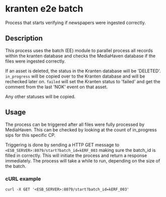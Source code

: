 # kranten e2e batch

Process that starts verifying if newspapers were ingested correctly.

## Description

This process uses the batch (EE) module to parallel process all records within
the kranten database and checks the MediaHaven database if the files were
ingested correctly.

If an asset is deleted, the status in the Kranten database will be 'DELETED'.
`in_progress` will be copied over to the Kranten database and will be rechecked
later on.  `failed` will set the Kranten status to 'failed' and get the comment
from the last 'NOK' event on that asset.

Any other statuses will be copied.

## Usage

The process can be triggered after all files were fully processed by
MediaHaven. This can be checked by looking at the count of in_progress sips for
this specific CP.

Triggering is done by sending a HTTP GET message to
`<ESB_SERVER>:8079/start?batch_id=kERF_003` making sure the batch_id is filled
in correctly. This will initiate the process and return a response immediately.
The process will take a while to run, depending on the size of the batch.

### cURL example

```shell
curl -X GET '<ESB_SERVER>:8079/start?batch_id=kERF_003'
```
